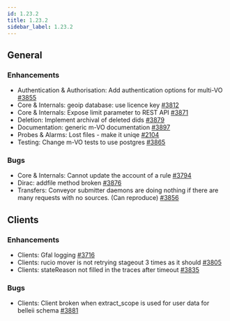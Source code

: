 ```yaml
---
id: 1.23.2
title: 1.23.2
sidebar_label: 1.23.2
---
```


## General

### Enhancements

-   Authentication & Authorisation: Add authentication options for
    multi-VO [\#3855](https://github.com/rucio/rucio/issues/3855)
-   Core & Internals: geoip database: use licence key
    [\#3812](https://github.com/rucio/rucio/issues/3812)
-   Core & Internals: Expose limit parameter to REST API
    [\#3871](https://github.com/rucio/rucio/issues/3871)
-   Deletion: Implement archival of deleted dids
    [\#3879](https://github.com/rucio/rucio/issues/3879)
-   Documentation: generic m-VO documentation
    [\#3897](https://github.com/rucio/rucio/issues/3897)
-   Probes & Alarms: Lost files - make it uniqe
    [\#2104](https://github.com/rucio/rucio/issues/2104)
-   Testing: Change m-VO tests to use postgres
    [\#3865](https://github.com/rucio/rucio/issues/3865)

### Bugs

-   Core & Internals: Cannot update the account of a rule
    [\#3794](https://github.com/rucio/rucio/issues/3794)
-   Dirac: addfile method broken
    [\#3876](https://github.com/rucio/rucio/issues/3876)
-   Transfers: Conveyor submitter daemons are doing nothing if there are
    many requests with no sources. (Can reproduce)
    [\#3856](https://github.com/rucio/rucio/issues/3856)

## Clients

### Enhancements

-   Clients: Gfal logging
    [\#3716](https://github.com/rucio/rucio/issues/3716)
-   Clients: rucio mover is not retrying stageout 3 times as it should
    [\#3805](https://github.com/rucio/rucio/issues/3805)
-   Clients: stateReason not filled in the traces after timeout
    [\#3835](https://github.com/rucio/rucio/issues/3835)

### Bugs

-   Clients: Client broken when extract_scope is used for user data for
    belleii schema [\#3881](https://github.com/rucio/rucio/issues/3881)
